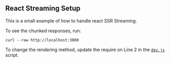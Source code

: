 ## React Streaming Setup

This is a small example of how to handle react SSR Streaming.

To see the chunked responses, run:

```
curl --raw http://localhost:3000 
```

To change the rendering method, update the require on Line 2 in the [`dev.js`](./dev.js) script.
